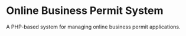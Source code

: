 # Online Business Permit System

A PHP-based system for managing online business permit applications.
